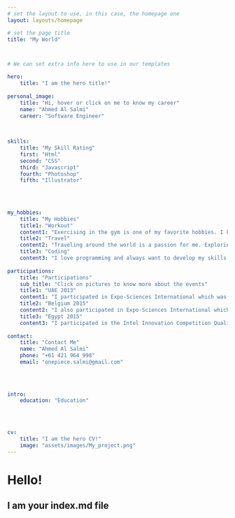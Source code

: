 ```yaml
---
# set the layout to use, in this case, the homepage one
layout: layouts/homepage

# set the page title
title: "My World"



# We can set extra info here to use in our templates

hero:
    title: "I am the hero title!"
    
personal_image:
    title: "Hi, hover or click on me to know my career"
    name: "Ahmed Al Salmi"
    career: "Software Engineer"
    
    

skills:
    title: "My Skill Rating"
    first: "Html"
    second: "CSS"
    third: "Javascript"
    fourth: "Photoshop"
    fifth: "Illustrator"
    
    

    
my_hobbies:
    title: "My Hobbies"
    title1: "Workout"
    content1: "Exercising in the gym is one of my favorite hobbies. I keep going regularly to the gym three to five times a week."
    title2: "Travel"
    content2: "Traveling around the world is a passion for me. Exploring the world is a big adventure that I really want to take on."
    title3: "Coding"
    content3: "I love programming and always want to develop my skills in it. The sense of accomplishment that comes from making code work is unparalleled in fun."
    
participations:
    title: "Participations"
    sub_title: "Click on pictures to know more about the events"
    title1: "UAE 2013"
    content1: "I participated in Expo-Sciences International which was held in Abu Dhabi in 2013."
    title2: "Belgium 2015"
    content2: "I also participated in Expo-Sciences International which was held in Belgium in 2015."
    title3: "Egypt 2015"
    content3: "I participated in the Intel Innovation Competition Qualifiers, which was held in Egypt in 2015."
    
contact:
    title: "Contact Me"
    name: "Ahmed Al Salmi"
    phone: "+61 421 964 998"
    email: "onepiece.salmi@gmail.com"
    

    
    
intro:
    education: "Education" 
  


    
cv:
    title: "I am the hero CV!"
    image: "assets/images/My_project.png"
---
```




# Hello!

## I am your index.md file








    

